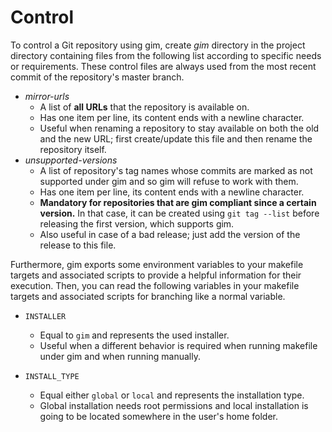 # Control

To control a Git repository using gim, create *gim* directory in the project directory containing files from the following list according to specific needs or requirements. These control files are always used from the most recent commit of the repository's master branch.

* *mirror-urls*
  * A list of **all URLs** that the repository is available on.
  * Has one item per line, its content ends with a newline character.
  * Useful when renaming a repository to stay available on both the old and the new URL; first create/update this file and then rename the repository itself.
* *unsupported-versions*
  * A list of repository's tag names whose commits are marked as not supported under gim and so gim will refuse to work with them.
  * Has one item per line, its content ends with a newline character.
  * **Mandatory for repositories that are gim compliant since a certain version.** In that case, it can be created using `git tag --list` before releasing the first version, which supports gim.
  * Also useful in case of a bad release; just add the version of the release to this file.

Furthermore, gim exports some environment variables to your makefile targets and associated scripts to provide a helpful information for their execution. Then, you can read the following variables in your makefile targets and associated scripts for branching like a normal variable.

* `INSTALLER`
  * Equal to `gim` and represents the used installer.
  * Useful when a different behavior is required when running makefile under gim and when running manually.

* `INSTALL_TYPE`
  * Equal either `global` or `local` and represents the installation type.
  * Global installation needs root permissions and local installation is going to be located somewhere in the user's home folder.
